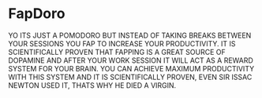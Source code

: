 # FapDoro

YO ITS JUST A POMODORO BUT INSTEAD OF TAKING BREAKS BETWEEN YOUR SESSIONS YOU FAP TO
INCREASE YOUR PRODUCTIVITY. IT IS SCIENTIFICALLY PROVEN THAT FAPPING IS A GREAT SOURCE
OF DOPAMINE AND AFTER YOUR WORK SESSION IT WILL ACT AS A REWARD SYSTEM FOR YOUR BRAIN. YOU CAN ACHIEVE MAXIMUM 
PRODUCTIVITY WITH THIS SYSTEM AND IT IS SCIENTIFICALLY PROVEN, EVEN SIR ISSAC NEWTON 
USED IT, THATS WHY HE DIED A VIRGIN.